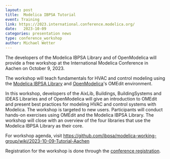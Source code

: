 ```yaml
---
layout: post
title:  Modelica IBPSA Tutorial
event: Training
link: https://2023.international.conference.modelica.org/
date:   2023-10-09
categories: presentation news
type: conference_workshop
author: Michael Wetter
---
```


The developers of the Modelica IBPSA Library and of OpenModelica
will provide a free workshop at the International Modelica Conference
in Aachen on October 9, 2023.
<!--excerpt-->

The workshop will teach fundamentals for HVAC and control modeling using the [Modelica IBPSA Library](https://github.com/ibpsa/modelica-ibpsa)
and [OpenModelica](https://openmodelica.org/)'s OMEdit environment.

In this workshop, developers of the AixLib, Buildings, BuildingSystems and IDEAS Libraries and of OpenModelica will
give an introduction to OMEdit and present best practices for modeling HVAC and control systems with Modelica.
The workshop is targeted to new users. Participants will conduct hands-on exercises using OMEdit and the Modelica IBPSA Library.
The workshop will close with an overview of the four libraries that use the Modelica IBPSA Library as their core.

For workshop agenda, visit https://github.com/ibpsa/modelica-working-group/wiki/2023-10-09-Tutorial-Aachen

Registration for the workshop is done through the [conference registration](https://2023.international.conference.modelica.org/registration.html).